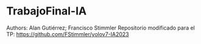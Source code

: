 # TrabajoFinal-IA
Authors: Alan Gutiérrez; Francisco Stimmler
Repositorio modificado para el TP: https://github.com/FStimmler/yolov7-IA2023
